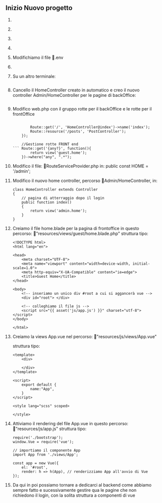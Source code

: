## Inizio Nuovo progetto


1. ``` composer create-project --prefer-dist laravel/laravel:^7.0 35-laravel7-crud-university-auth-vue2
2. ```composer require laravel/ui:^2.4
3. ```php artisan ui vue --auth
4. ```npm i
5. Modifichiamo il file 📁.env
6. ```php -S localhost:8000 -t public
7. Su un altro terminale: 
    ```npm run dev && npm run watch
8. Cancello il HomeController creato in automatico e creo il nuovo controller Admin/HomeController per le pagine di backOffice:
    ``` php artisan make:controller Admin/HomeController
9. Modifico web.php con il gruppo rotte per il backOffice e le rotte per il frontOffice
    
    ```Route::middleware('auth')->namespace('Admin')->prefix('admin')->name('admin.')->group(function () {

            Route::get('/', 'HomeController@index')->name('index');
            Route::resource('/posts', 'PostController');
        });

        //Gestione rotte FRONT end
    ``` Route::get('{any?}', function(){
            return view('guest.home');
        })->where("any", ".*");

10. Modifico il file: 📁RouteServiceProvider.php in: public const HOME = '/admin';
11. Modifico il nuovo home controller, percorso 📁Admin/HomeController, in:

    ```
    class HomeController extends Controller
    {
        // pagina di atterraggio dopo il login
        public function index()
        {
            return view('admin.home');
        }
    }

12. Creiamo il file home.blade per la pagina di frontoffice in questo percorso: 📁"resources/views/guest/home.blade.php"
    struttura tipo:
    ```
    <!DOCTYPE html>
    <html lang="en">

    <head>
        <meta charset="UTF-8">
        <meta name="viewport" content="width=device-width, initial-scale=1.0">
        <meta http-equiv="X-UA-Compatible" content="ie=edge">
        <title>Guest Home</title>
    </head>

    <body>
        <!-- inseriamo un unico div #root a cui si aggancerà vue -->
        <div id="root"> </div>

        <!-- colleghiamo il file js -->
        <script src="{{ asset('js/app.js') }}" charset="utf-8"></script>
    </body>

    </html>

13. Creiamo la views App.vue nel percorso: 📁"resources/js/views/App.vue" 

    struttura tipo:
    ```
    <template>
        <div>

        </div>
    </template>

    <script>
        export default {
            name:"App",
        }
    </script>

    <style lang="scss" scoped>

    </style>

14. Attiviamo il rendering del file App.vue in questo percorso: 📁"resources/js/app.js"
    struttura tipo:
    ```
    require('./bootstrap');
    window.Vue = require('vue');

    // importiamo il componente App
    import App from './views/App';

    const app = new Vue({
        el: '#root',
        render: h => h(App), // renderizziamo App all'avvio di Vue
    });

15. Da qui in poi possiamo tornare a dedicarci al backend come abbiamo sempre fatto e sucessivamente gestire qua le pagine
che non richiedono il login, con la solita struttura a componenti di vue

